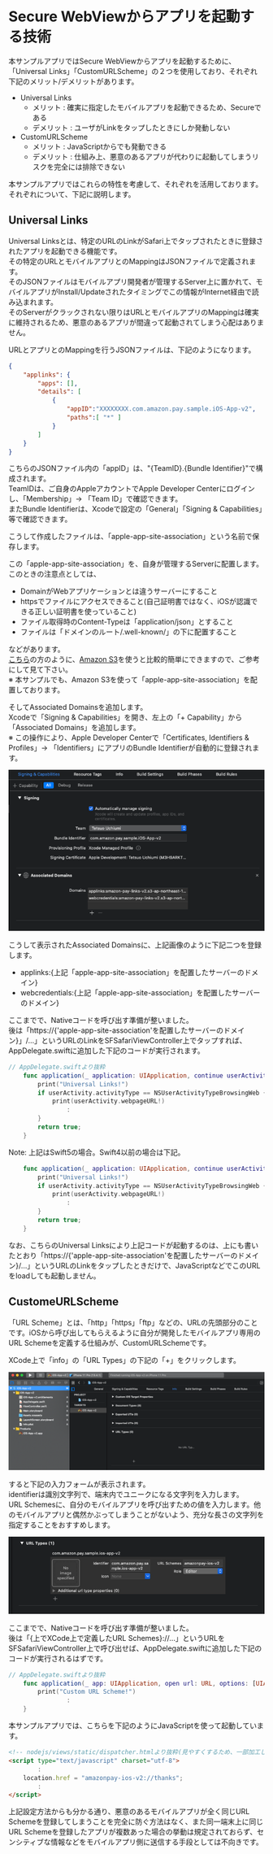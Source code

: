 # Secure WebViewからアプリを起動する技術
本サンプルアプリではSecure WebViewからアプリを起動するために、「Universal Links」「CustomURLScheme」の２つを使用しており、それぞれ下記のメリット/デメリットがあります。
- Universal Links  
  - メリット : 確実に指定したモバイルアプリを起動できるため、Secureである
  - デメリット : ユーザがLinkをタップしたときにしか発動しない
- CustomURLScheme
  - メリット : JavaScriptからでも発動できる
  - デメリット : 仕組み上、悪意のあるアプリが代わりに起動してしまうリスクを完全には排除できない

本サンプルアプリではこれらの特性を考慮して、それぞれを活用しております。  
それぞれについて、下記に説明します。

## Universal Links
Universal Linksとは、特定のURLのLinkがSafari上でタップされたときに登録されたアプリを起動できる機能です。  
その特定のURLとモバイルアプリとのMappingはJSONファイルで定義されます。  
そのJSONファイルはモバイルアプリ開発者が管理するServer上に置かれて、モバイルアプリがInstall/Updateされたタイミングでこの情報がInternet経由で読み込まれます。  
そのServerがクラックされない限りはURLとモバイルアプリのMappingは確実に維持されるため、悪意のあるアプリが間違って起動されてしまう心配はありません。  

URLとアプリとのMappingを行うJSONファイルは、下記のようになります。  

```json
{
    "applinks": {
        "apps": [],
        "details": [
            {
                "appID":"XXXXXXXX.com.amazon.pay.sample.iOS-App-v2",
                "paths":[ "*" ]
            }
        ]
    }
}
```

こちらのJSONファイル内の「appID」は、"{TeamID}.{Bundle Identifier}"で構成されます。  
TeamIDは、ご自身のAppleアカウントでApple Developer Centerにログインし、「Membership」→ 「Team ID」で確認できます。  
またBundle Identifierは、Xcodeで設定の「General」「Signing & Capabilities」等で確認できます。  

こうして作成したファイルは、「apple-app-site-association」という名前で保存します。   

この「apple-app-site-association」を、自身が管理するServerに配置します。  
このときの注意点としては、  
  * DomainがWebアプリケーションとは違うサーバーにすること  
  * httpsでファイルにアクセスできること(自己証明書ではなく、iOSが認識できる正しい証明書を使っていること)  
  * ファイル取得時のContent-Typeは「application/json」とすること  
  * ファイルは「ドメインのルート/.well-known/」の下に配置すること  

などがあります。  
[こちら](https://dev.classmethod.jp/articles/universal-links/)の方のように、[Amazon S3](https://aws.amazon.com/jp/s3/)を使うと比較的簡単にできますので、ご参考にして見て下さい。  
※ 本サンプルでも、Amazon S3を使って「apple-app-site-association」を配置しております。  

そしてAssociated Domainsを追加します。  
Xcodeで「Signing & Capabilities」を開き、左上の「+ Capability」から「Associated Domains」を追加します。  
※ この操作により、Apple Developer Centerで「Certificates, Identifiers & Profiles」→ 「Identifiers」にアプリのBundle Identifierが自動的に登録されます。  

![](docimg/xcode_associateddomains.png)  

こうして表示されたAssociated Domainsに、上記画像のように下記二つを登録します。
  * applinks:{上記「apple-app-site-association」を配置したサーバーのドメイン}  
  * webcredentials:{上記「apple-app-site-association」を配置したサーバーのドメイン}  

ここまでで、Nativeコードを呼び出す準備が整いました。  
後は「https://{'apple-app-site-association'を配置したサーバーのドメイン}」/...」というURLのLinkをSFSafariViewController上でタップすれば、AppDelegate.swiftに追加した下記のコードが実行されます。

```swift
// AppDelegate.swiftより抜粋
    func application(_ application: UIApplication, continue userActivity: NSUserActivity, restorationHandler: @escaping ([UIUserActivityRestoring]?) -> Void) -> Bool {
        print("Universal Links!")
        if userActivity.activityType == NSUserActivityTypeBrowsingWeb {
            print(userActivity.webpageURL!)
                :
        }
        return true;
    }
```

Note: 上記はSwift5の場合。Swift4以前の場合は下記。
```swift
    func application(_ application: UIApplication, continue userActivity: NSUserActivity, restorationHandler: @escaping ([Any]?) -> Void) -> Bool {
        print("Universal Links!")
        if userActivity.activityType == NSUserActivityTypeBrowsingWeb {
            print(userActivity.webpageURL!)
                :
        }
        return true;
    }
```

なお、こちらのUniversal Linksにより上記コードが起動するのは、上にも書いたとおり「https://{'apple-app-site-association'を配置したサーバーのドメイン}/...」というURLのLinkをタップしたときだけで、JavaScriptなどでこのURLをloadしても起動しません。  

## CustomeURLScheme
「URL Scheme」とは、「http」「https」「ftp」などの、URLの先頭部分のことです。iOSから呼び出してもらえるように自分が開発したモバイルアプリ専用のURL Schemeを定義する仕組みが、CustomURLSchemeです。

XCode上で「info」の「URL Types」の下記の「+」をクリックします。

![](docimg/xcode_customurlscheme1.png)  

すると下記の入力フォームが表示されます。  
identifierは識別文字列で、端末内でユニークになる文字列を入力します。  
URL Schemesに、自分のモバイルアプリを呼び出すための値を入力します。他のモバイルアプリと偶然かぶってしまうことがないよう、充分な長さの文字列を指定することをおすすめします。

![](docimg/xcode_customurlscheme2.png)  

ここまでで、Nativeコードを呼び出す準備が整いました。  
後は「{上でXCode上で定義したURL Schemes}://...」というURLをSFSafariViewController上で呼び出せば、AppDelegate.swiftに追加した下記のコードが実行されるはずです。

```swift
// AppDelegate.swiftより抜粋
    func application(_ app: UIApplication, open url: URL, options: [UIApplication.OpenURLOptionsKey : Any] = [:]) -> Bool {
        print("Custom URL Scheme!")
                :
    }
```

本サンプルアプリでは、こちらを下記のようにJavaScriptを使って起動しています。

```html
<!-- nodejs/views/static/dispatcher.htmlより抜粋(見やすくするため、一部加工しています。) -->
<script type="text/javascript" charset="utf-8">
        :
    location.href = "amazonpay-ios-v2://thanks";
        :
</script>
```

上記設定方法からも分かる通り、悪意のあるモバイルアプリが全く同じURL Schemeを登録してしまうことを完全に防ぐ方法はなく、また同一端末上に同じURL Schemeを登録したアプリが複数あった場合の挙動は規定されておらず、センシティブな情報などをモバイルアプリ側に送信する手段としては不向きです。
